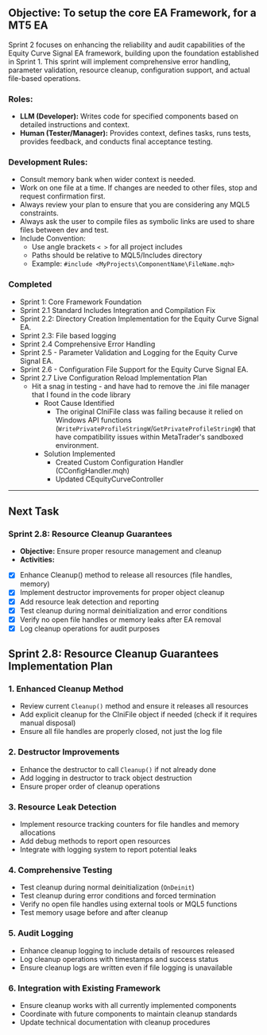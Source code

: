 ## **Objective:** To setup the core EA Framework, for a MT5 EA 
Sprint 2 focuses on enhancing the reliability and audit capabilities of the Equity Curve Signal EA framework, building upon the foundation established in Sprint 1. This sprint will implement comprehensive error handling, parameter validation, resource cleanup, configuration support, and actual file-based operations.
### **Roles:**
*   **LLM (Developer):** Writes code for specified components based on detailed instructions and context.
*   **Human (Tester/Manager):** Provides context, defines tasks, runs tests, provides feedback, and conducts final acceptance testing.
### **Development Rules**:
- Consult memory bank when wider context is needed.
- Work on one file at a time.  If changes are needed to other files, stop and request confirmation first.
- Always review your plan to ensure that you are considering any MQL5 constraints.
- Always ask the user to compile files as symbolic links are used to share files between dev and test.
- Include Convention: 
    - Use angle brackets `< >` for all project includes
    - Paths should be relative to MQL5/Includes directory
    - Example: `#include <MyProjects\ComponentName\FileName.mqh>`

### Completed
- Sprint 1: Core Framework Foundation
- Sprint 2.1 Standard Includes Integration and Compilation Fix
- Sprint 2.2: Directory Creation Implementation for the Equity Curve Signal EA. 
- Sprint 2.3: File based logging
- Sprint 2.4 Comprehensive Error Handling
- Sprint 2.5 - Parameter Validation and Logging for the Equity Curve Signal EA.
- Sprint 2.6 - Configuration File Support for the Equity Curve Signal EA. 
- Sprint 2.7 Live Configuration Reload Implementation Plan
	- Hit a snag in testing - and have had to remove the .ini file manager that I found in the code library
		- Root Cause Identified
			- The original CIniFile class was failing because it relied on Windows API functions (`WritePrivateProfileStringW`/`GetPrivateProfileStringW`) that have compatibility issues within MetaTrader's sandboxed environment.
		- Solution Implemented
			- Created Custom Configuration Handler (CConfigHandler.mqh)
			- Updated CEquityCurveController

---
## Next Task
### Sprint 2.8: Resource Cleanup Guarantees
- __Objective:__ Ensure proper resource management and cleanup 
- __Activities:__
- [x] Enhance Cleanup() method to release all resources (file handles, memory)
- [x] Implement destructor improvements for proper object cleanup
- [x] Add resource leak detection and reporting
- [x] Test cleanup during normal deinitialization and error conditions
- [x] Verify no open file handles or memory leaks after EA removal
- [x] Log cleanup operations for audit purposes

## Sprint 2.8: Resource Cleanup Guarantees Implementation Plan

### 1. Enhanced Cleanup Method

- Review current `Cleanup()` method and ensure it releases all resources
- Add explicit cleanup for the CIniFile object if needed (check if it requires manual disposal)
- Ensure all file handles are properly closed, not just the log file

### 2. Destructor Improvements

- Enhance the destructor to call `Cleanup()` if not already done
- Add logging in destructor to track object destruction
- Ensure proper order of cleanup operations

### 3. Resource Leak Detection

- Implement resource tracking counters for file handles and memory allocations
- Add debug methods to report open resources
- Integrate with logging system to report potential leaks

### 4. Comprehensive Testing

- Test cleanup during normal deinitialization (`OnDeinit`)
- Test cleanup during error conditions and forced termination
- Verify no open file handles using external tools or MQL5 functions
- Test memory usage before and after cleanup

### 5. Audit Logging

- Enhance cleanup logging to include details of resources released
- Log cleanup operations with timestamps and success status
- Ensure cleanup logs are written even if file logging is unavailable

### 6. Integration with Existing Framework

- Ensure cleanup works with all currently implemented components
- Coordinate with future components to maintain cleanup standards
- Update technical documentation with cleanup procedures
